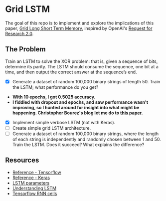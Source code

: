 # Grid LSTM

The goal of this repo is to implement and explore the implications of this paper, [Grid Long Short Term Memory](https://arxiv.org/pdf/1507.01526v3.pdf), inspired by OpenAI's [Request for Research 2.0](https://blog.openai.com/requests-for-research-2/). 

## The Problem

Train an LSTM to solve the XOR problem: that is, given a sequence of bits, determine its parity. The LSTM should consume the sequence, one bit at a time, and then output the correct answer at the sequence’s end. 

- [X] Generate a dataset of random 100,000 binary strings of length 50. Train the LSTM; what performance do you get?
* **With 10 epochs, I got 0.5025 accuracy.** 
* **I fiddled with dropout and epochs, and saw performance wasn't improving, so I hunted around for insight into what might be happening. Christopher Bourez's blog let me do to [this paper](https://arxiv.org/abs/1507.01526).**
- [X] Implement simple verbose LSTM (not with Keras).
- [ ] Create simple grid LSTM architecture. 
- [ ] Generate a dataset of random 100,000 binary strings, where the length of each string is independently and randomly chosen between 1 and 50. Train the LSTM. Does it succeed? What explains the difference?

## Resources

* [Reference - Tensorflow](https://github.com/phvu/grid-lstm-tensorflow/tree/master/char_rnn)
* [Reference - Keras](https://github.com/davidbuniat/GridLSTM)
* [LSTM parameters](https://stackoverflow.com/questions/45278286/how-to-choose-lstm-keras-parameters?utm_medium=organic&utm_source=google_rich_qa&utm_campaign=google_rich_qa)
* [Understanding LSTM](http://colah.github.io/posts/2015-08-Understanding-LSTMs/)
* [Tensorflow RNN cells](https://github.com/tensorflow/tensorflow/blob/r1.4/tensorflow/contrib/rnn/python/ops/rnn_cell.py)
